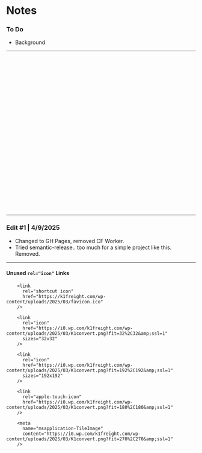 # Notes

### To Do

- Background

---

```






























```

---

### Edit #1 | 4/9/2025

- Changed to GH Pages, removed CF Worker.
- Tried semantic-release.. too much for a simple project like this. Removed.

---

#### Unused `rel="icon"` Links

```
    <link
      rel="shortcut icon"
      href="https://k1freight.com/wp-content/uploads/2025/03/favicon.ico"
    />

    <link
      rel="icon"
      href="https://i0.wp.com/k1freight.com/wp-content/uploads/2025/03/K1convert.png?fit=32%2C32&amp;ssl=1"
      sizes="32x32"
    />

    <link
      rel="icon"
      href="https://i0.wp.com/k1freight.com/wp-content/uploads/2025/03/K1convert.png?fit=192%2C192&amp;ssl=1"
      sizes="192x192"
    />

    <link
      rel="apple-touch-icon"
      href="https://i0.wp.com/k1freight.com/wp-content/uploads/2025/03/K1convert.png?fit=180%2C180&amp;ssl=1"
    />

    <meta
      name="msapplication-TileImage"
      content="https://i0.wp.com/k1freight.com/wp-content/uploads/2025/03/K1convert.png?fit=270%2C270&amp;ssl=1"
    />
```
